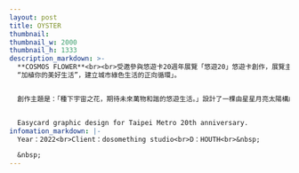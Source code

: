 ```yaml
---
layout: post
title: OYSTER
thumbnail:
thumbnail_w: 2000
thumbnail_h: 1333
description_markdown: >-
  **COSMOS FLOWER**<br><br>受邀參與悠遊卡20週年展覽「悠遊20」悠遊卡創作，展覽主題以「
  “加植你的美好生活”，建立城市綠色生活的正向循環」。


  創作主題是：「種下宇宙之花，期待未來萬物和諧的悠遊生活。」設計了一棵由星星月亮太陽構成的宇宙之花。


  Easycard graphic design for Taipei Metro 20th anniversary.
infomation_markdown: |-
  Year：2022<br>Client：dosomething studio<br>D：HOUTH<br>&nbsp;

  &nbsp;
---
```

